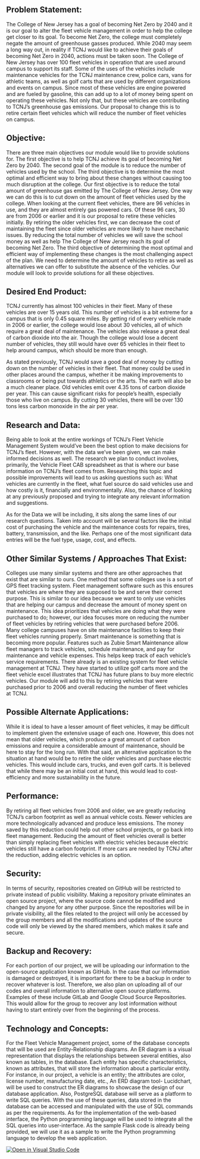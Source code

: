 ## Problem Statement:
The College of New Jersey has a goal of becoming Net Zero by 2040 and it is our goal to alter the fleet vehicle management in order to help the college get closer to its goal. To become Net Zero, the college must completely negate the amount of greenhouse gasses produced. While 2040 may seem a long way out, in reality if TCNJ would like to achieve their goals of becoming Net Zero in 2040, actions must be taken soon. The College of New Jersey has over 100 fleet vehicles in operation that are used around campus to support its staff. Some of the uses of the vehicles include maintenance vehicles for the TCNJ maintenance crew, police cars, vans for athletic teams, as well as golf carts that are used by different organizations and events on campus. Since most of these vehicles are engine powered and are fueled by gasoline, this can add up to a lot of money being spent on operating these vehicles. Not only that, but these vehicles are contributing to TCNJ’s greenhouse gas emissions. Our proposal to change this is to retire certain fleet vehicles which will reduce the number of fleet vehicles on campus.  

## Objective:
There are three main objectives our module would like to provide solutions for. The first objective is to help TCNJ achieve its goal of becoming Net Zero by 2040. The second goal of the module is to reduce the number of vehicles used by the school. The third objective is to determine the most optimal and efficient way to bring about these changes without causing too much disruption at the college. Our first objective is to reduce the total amount of greenhouse gas emitted by The College of New Jersey. One way we can do this is to cut down on the amount of fleet vehicles used by the college. When looking at the current fleet vehicles, there are 96 vehicles in use, and they are almost entirely gas powered cars. Of these 96 cars, 30 are from 2006 or earlier and it is our proposal to retire these vehicles initially. By retiring the older vehicles first, we can decrease the cost of maintaining the fleet since older vehicles are more likely to have mechanic issues. By reducing the total number of vehicles we will save the school money as well as help The College of New Jersey reach its goal of becoming Net Zero. The third objective of determining the most optimal and efficient way of implementing these changes is the most challenging aspect of the plan. We need to determine the amount of vehicles to retire as well as alternatives we can offer to substitute the absence of the vehicles. Our module will look to provide solutions for all these objectives. 

## Desired End Product:
TCNJ currently has almost 100 vehicles in their fleet. Many of these vehicles are over 15 years old. This number of vehicles is a bit extreme for a campus that is only 0.45 square miles. By getting rid of every vehicle made in 2006 or earlier, the college would lose about 30 vehicles, all of which require a great deal of maintenance. The vehicles also release a great deal of carbon dioxide into the air. Though the college would lose a decent number of vehicles, they still would have over 65 vehicles in their fleet to help around campus, which should be more than enough.

As stated previously, TCNJ would save a good deal of money by cutting down on the number of vehicles in their fleet. That money could be used in other places around the campus, whether it be making improvements to classrooms or being put towards athletics or the arts. The earth will also be a much cleaner place. Old vehicles emit over 4.35 tons of carbon dioxide per year. This can cause significant risks for people’s health, especially those who live on campus. By cutting 30 vehicles, there will be over 130 tons less carbon monoxide in the air per year.

## Research and Data:
Being able to look at the entire workings of TCNJ’s Fleet Vehicle Management System would’ve been the best option to make decisions for TCNJ’s fleet. However, with the data we’ve been given, we can make informed decisions as well. The research we plan to conduct involves, primarily, the Vehicle Fleet CAB spreadsheet as that is where our base information on TCNJ’s fleet comes from. Researching this topic and possible improvements will lead to us asking questions such as: What vehicles are currently in the fleet, what fuel source do said vehicles use and how costly is it, financially and environmentally. Also, the chance of looking at any previously proposed and trying to integrate any relevant information and suggestions.

As for the Data we will be including, it sits along the same lines of our research questions. Taken into account will be several factors like the initial cost of purchasing the vehicle and the maintenance costs for repairs, tires, battery, transmission, and the like. Perhaps one of the most significant data entries will be the fuel type, usage, cost, and effects.

## Other Similar Systems / Approaches That Exist:
Colleges use many similar systems and there are other approaches that exist that are similar to ours. One method that some colleges use is a sort of GPS fleet tracking system. Fleet management software such as this ensures that vehicles are where they are supposed to be and serve their correct purpose. This is similar to our idea because we want to only use vehicles that are helping our campus and decrease the amount of money spent on maintenance. This idea prioritizes that vehicles are doing what they were purchased to do; however, our idea focuses more on reducing the number of fleet vehicles by retiring vehicles that were purchased before 2006. 
Many college campuses have on site maintenance facilities to keep their fleet vehicles running properly. Smart maintenance is something that is becoming more popular. Features such as Zubie Smart Maintenance allow fleet managers to track vehicles, schedule maintenance, and pay for maintenance and vehicle expenses. This helps keep track of each vehicle’s service requirements. There already is an existing system for fleet vehicle management at TCNJ. They have started to utilize golf carts more and the fleet vehicle excel illustrates that TCNJ has future plans to buy more electric vehicles. Our module will add to this by retiring vehicles that were purchased prior to 2006 and overall reducing the number of fleet vehicles at TCNJ.

## Possible Alternate Applications:
While it is ideal to have a lesser amount of fleet vehicles, it may be difficult to implement given the extensive usage of each one.  However, this does not mean that older vehicles, which produce a great amount of carbon emissions and require a considerable amount of maintenance, should be here to stay for the long run. With that said, an alternative application to the situation at hand would be to retire the older vehicles and purchase electric vehicles.  This would include cars, trucks, and even golf carts.  It is believed that while there may be an initial cost at hand, this would lead to cost-efficiency and more sustainability in the future.  

## Performance:
By retiring all fleet vehicles from 2006 and older, we are greatly reducing TCNJ’s carbon footprint as well as annual vehicle costs. Newer vehicles are more technologically advanced and produce less emissions. The money saved by this reduction could help out other school projects, or go back into fleet management. Reducing the amount of fleet vehicles overall is better than simply replacing fleet vehicles with electric vehicles because electric vehicles still have a carbon footprint. If more cars are needed by TCNJ after the reduction, adding electric vehicles is an option.

## Security:
In terms of security, repositories created on GitHub will be restricted to private instead of public visibility. Making a repository private eliminates an open source project, where the source code cannot be modified and changed by anyone for any other purpose. Since the repositories will be in private visibility, all the files related to the project will only be accessed by the group members and all the modifications and updates of the source code will only be viewed by the shared members, which makes it safe and secure.

## Backup and Recovery:
For each portion of our project, we will be uploading our information to the open-source application known as GitHub. In the case that our information is damaged or destroyed, it is important for there to be a backup in order to recover whatever is lost.  Therefore, we also plan on uploading all of our codes and overall information to alternative open source platforms.  Examples of these include GitLab and Google Cloud Source Repositories.  This would allow for the group to recover any lost information without having to start entirely over from the beginning of the process.

## Technology and Concepts:
For the Fleet Vehicle Management project, some of the database concepts that will be used are Entity-Relationship diagrams. An ER diagram is a visual representation that displays the relationships between several entities, also known as tables, in the database. Each entity has specific characteristics, known as attributes, that will store the information about a particular entity. For instance, in our project, a vehicle is an entity; the attributes are color, license number, manufacturing date, etc., An ERD diagram tool- Lucidchart, will be used to construct the ER diagrams to showcase the design of our database application. Also, PostgreSQL database will serve as a platform to write SQL queries. With the use of these queries, data stored in the database can be accessed and manipulated with the use of SQL commands as per the requirements. As for the implementation of the web-based interface, the Python programming language will be used to integrate all the SQL queries into user-interface. As the sample Flask code is already being provided, we will use it as a sample to write the Python programming language to develop the web application.

[![Open in Visual Studio Code](https://classroom.github.com/assets/open-in-vscode-f059dc9a6f8d3a56e377f745f24479a46679e63a5d9fe6f495e02850cd0d8118.svg)](https://classroom.github.com/online_ide?assignment_repo_id=6872228&assignment_repo_type=AssignmentRepo)
